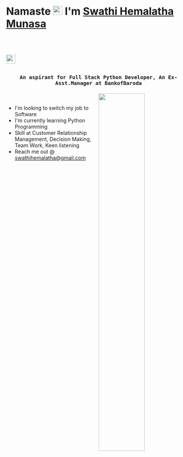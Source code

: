# Namaste <img src="https://www.pinterest.com/pin/646407352767844876/" width="25px"> I'm [Swathi Hemalatha Munasa](http://github.com/SwathihemalathaM)
<br><br>

<a href="http://www.linkedin.com/in/swathihemalatha/">
<img src="https://play-lh.googleusercontent.com/kMofEFLjobZy_bCuaiDogzBcUT-dz3BBbOrIEjJ-hqOabjK8ieuevGe6wlTD15QzOqw" width="25px">
</a>

## <p align="center"><h4 align="center"><samp> An aspirant for Full Stack Python Developer, An Ex-Asst.Manager at BankofBaroda </samp><h4></p>


<div>
<img align="right" src="https://ih1.redbubble.net/image.1198935429.1096/st,small,507x507-pad,600x600,f8f8f8.u2.jpg" width="50%"/>
<br>

- I'm looking to switch my job to Software
- I'm currently learning Python Programming
- Skill at Customer Relationship Management, Decision Making, Team Work, Keen listening
- Reach me out @ swathihemalatha@gmail.com
  <br>
</div>

##
